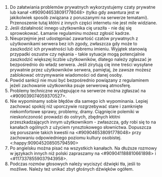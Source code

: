 1. Do załatwiania problemów prywatnych wykorzystujemy czaty prywatne lub kanał <#909046538091778048> (tylko gdy awantura jest w jakikolwiek sposób związana z poruszanymi na serwerze tematami). Przenoszenie tutaj kłótni z innych części internetu nie jest mile widziane.
2. Jeśli działalność innego użytkownika cię uraziła - nie daj się sprowokować. Łamanie regulaminu możesz zgłosić kadrze.
3. Nieuprzejmie jest udostępniać zawartość czatów prywatnych z użytkownikami serwera bez ich zgody, zwłaszcza gdy może to zaszkodzić ich prywatności lub dobremu imieniu. Wyjątek stanowią przypadki oszustw czy nękania - takie sytuacje mogą potencjalnie zaszkodzić większej liczbie użytkowników, dlatego należy zgłaszać je bezpośrednio do władz serwera. Jeśli zirytują cię inne treści wysyłane prywatnie przez użytkowników serwera, pamiętaj, że zawsze możesz zablokować otrzymywanie wiadomości od danej osoby.
4. Powód sankcji nie musi być bezpośrednio powiązany z regulaminem jeżeli zachowanie użytkownika psuje serwerową atmosferę.
5. Problemy techniczne występujące na serwerze można zgłaszać na <#909039074059370527>.
6. Nie wypominamy sobie błędów dla samego ich wypominania. Lepiej zachować spokój niż uporczywie rozgrzebywać stare i zamknięte niekomfortowe sprawy, problemy, dramy. Ciągnięcie polemiki w nieskończoność prowadzi do ostrych, zbędnych kłótni przeszkadzających innym użytkownikom - zwłaszcza, gdy robi się to na kanałach ogólnych z użyciem rynsztokowego słownictwa. Dopuszcza się poruszanie takich kwestii na <#909046538091778048> przy zachowaniu odpowiedniego poziomu kultury osobistej. <:happy:909045208505794590>
7. Po angielsku można pisać na wszystkich kanałach. Na dłuższe rozmowy w językach innych niż polski zapraszamy na ⁠<#909041188810661898> i <#1173378559037943958>.
8. Podczas rozmów głosowych należy wyciszyć dźwięki tła, jeśli to możliwe. Należy też unikać zbyt głośnych dźwięków ogółem.
